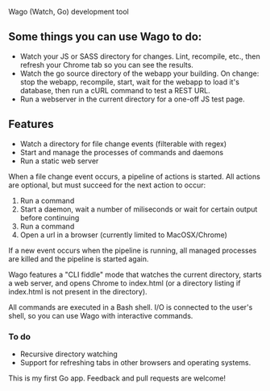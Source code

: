 Wago (Watch, Go) development tool

## Some things you can use Wago to do:
* Watch your JS or SASS directory for changes. Lint, recompile, etc., then refresh your Chrome tab so you can see the results.
* Watch the go source directory of the webapp your building. On change: stop the webapp, recompile, start, wait for the webapp to load it's database, then run a cURL command to test a REST URL.
* Run a webserver in the current directory for a one-off JS test page.

## Features

* Watch a directory for file change events (filterable with regex)
* Start and manage the processes of commands and daemons
* Run a static web server

When a file change event occurs, a pipeline of actions is started. All actions are optional, but must succeed for the next action to occur:

1. Run a command
1. Start a daemon, wait a number of miliseconds or wait for certain output before continuing
1. Run a command
1. Open a url in a browser (currently limited to MacOSX/Chrome)

If a new event occurs when the pipeline is running, all managed processes are killed and the pipeline is started again.

Wago features a "CLI fiddle" mode that watches the current directory, starts a web server, and opens Chrome to index.html (or a directory listing if index.html is not present in the directory).

All commands are executed in a Bash shell. I/O is connected to the user's shell, so you can use Wago with interactive commands.

### To do

* Recursive directory watching
* Support for refreshing tabs in other browsers and operating systems.

This is my first Go app. Feedback and pull requests are welcome!
